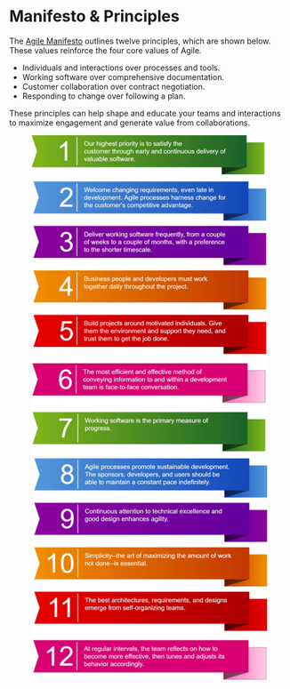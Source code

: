 # Manifesto & Principles

The [Agile Manifesto](https://agilemanifesto.org/) outlines twelve principles, which are shown below. These values reinforce the four core values of Agile.

* Individuals and interactions over processes and tools.
* Working software over comprehensive documentation.
* Customer collaboration over contract negotiation.
* Responding to change over following a plan.

These principles can help shape and educate your teams and interactions to maximize engagement and generate value from collaborations.

<figure><img src="../../.gitbook/assets/image (34).png" alt=""><figcaption></figcaption></figure>

